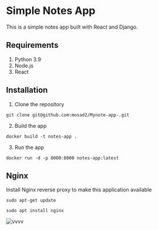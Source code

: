 # Simple Notes App
This is a simple notes app built with React and Django.

## Requirements
1. Python 3.9
2. Node.js
3. React

## Installation
1. Clone the repository
```
git clone git@github.com:mosad2/Mynote-app-.git
```

2. Build the app
```
docker build -t notes-app .
```

3. Run the app
```
docker run -d -p 8000:8000 notes-app:latest
```

## Nginx

Install Nginx reverse proxy to make this application available

`sudo apt-get update`

`sudo apt install nginx`

![vvvv](https://user-images.githubusercontent.com/63494835/228964395-7f0958b9-f24a-42ea-a64f-1b6d51b91f79.png)
